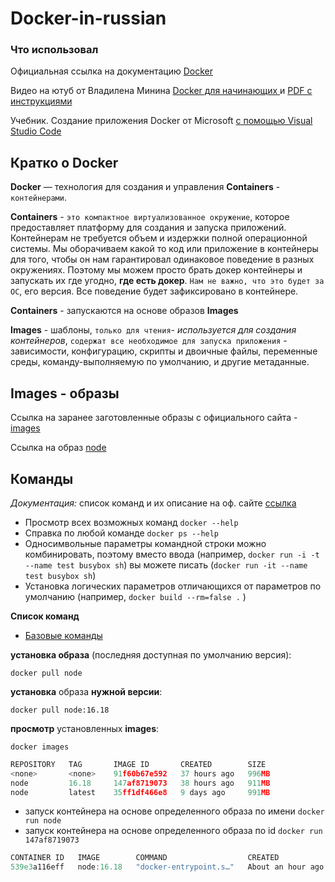 # Docker-in-russian

### Что использовал

Официальная ссылка на документацию [Docker](https://docs.docker.com/)

Видео на ютуб от Владилена Минина [Docker для начинающих ](https://www.youtube.com/watch?v=n9uCgUzfeRQ&t=2534s) и
[PDF с инструкциями](https://vladilen.notion.site/Docker-2021-a72201ec8573461c8a2e62e2fcf33aa3)

Учебник. Создание приложения Docker от Microsoft [с помощью Visual Studio Code](https://learn.microsoft.com/ru-ru/visualstudio/docker/tutorials/docker-tutorial)

## Кратко о Docker

**Docker** — технология для создания и управления **Containers** -` контейнерами`.

**Containers** - `это компактное виртуализованное окружение`, которое предоставляет платформу для создания и запуска приложений. Контейнерам не требуется объем и издержки полной операционной системы.
Мы оборачиваем какой то код или приложение в контейнеры для того, чтобы он нам гарантировал одинаковое поведение в разных окружениях. Поэтому мы можем просто брать докер контейнеры и запускать их где угодно, **где есть докер**. `Нам не важно, что это будет за ОС`, его версия. Все поведение будет зафиксировано в контейнере.

**Containers** - запускаются на основе образов **Images**

**Images** - шаблоны, `только для чтения`- _используется для создания контейнеров_, `содержат все необходимое для запуска приложения` - зависимости, конфигурацию, скрипты и двоичные файлы, переменные среды, команду-выполняемую по умолчанию, и другие метаданные.

## Images - образы

Ссылка на заранее заготовленные образы с официального сайта - [images](https://hub.docker.com/)

Ссылка на образ [node](https://hub.docker.com/_/node)

## Команды

_Документация:_ список команд и их описание на оф. сайте [ссылка](https://docs.docker.com/engine/reference/commandline/docker/)

- Просмотр всех возможных команд `docker --help`
- Справка по любой команде `docker ps --help`
- Односимвольные параметры командной строки можно комбинировать, поэтому вместо ввода (например, `docker run -i -t --name test busybox sh`) вы можете писать (`docker run -it --name test busybox sh`)
- Установка логических параметров отличающихся от параметров по умолчанию (например, `docker build --rm=false .` )

**Список команд**

- [Базовые команды](/docs/BaseCommand.md)

**установка образа** (последняя доступная по умолчанию версия):

```
docker pull node
```

**установка** образа **нужной версии**:

```
docker pull node:16.18
```

**просмотр** установленных **images**:

```
docker images
```

```js
REPOSITORY   TAG       IMAGE ID       CREATED        SIZE
<none>       <none>    91f60b67e592   37 hours ago   996MB
node         16.18     147af8719073   38 hours ago   911MB
node         latest    35ff1df466e8   9 days ago     991MB
```

- запуск контейнера на основе определенного образа по имени `docker run node`
- запуск контейнера на основе определенного образа по id `docker run 147af8719073`

```js
CONTAINER ID   IMAGE        COMMAND                  CREATED             STATUS             PORTS     NAMES
539e3a116eff   node:16.18   "docker-entrypoint.s…"   About an hour ago   Up About an hour             hardcore_hellman
```
